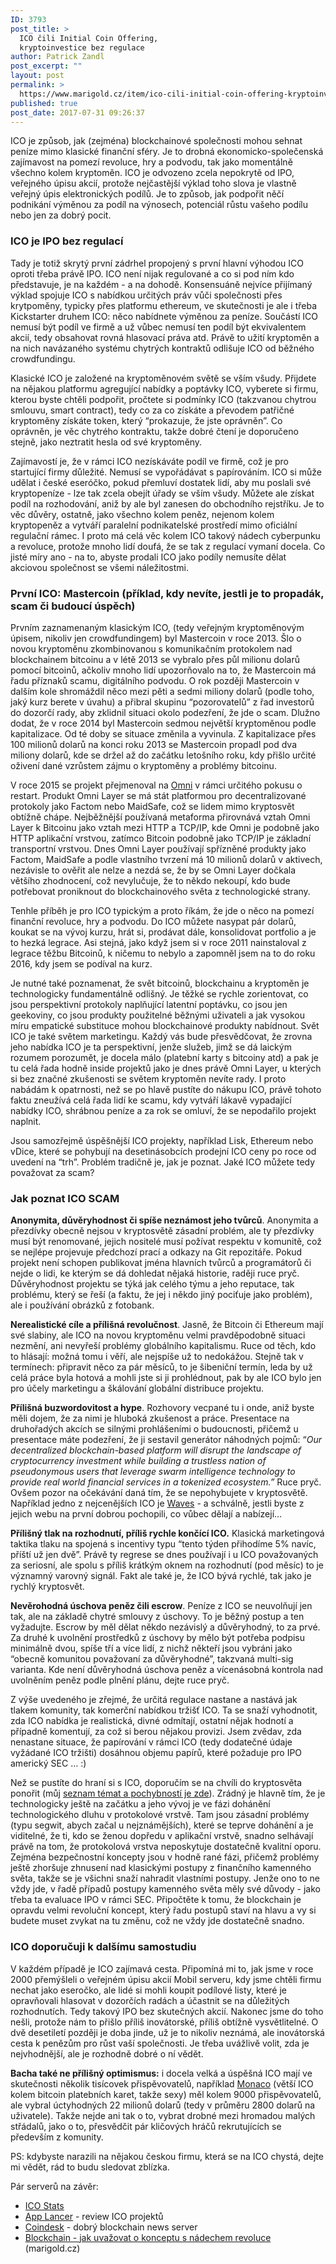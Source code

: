 ```yaml
---
ID: 3793
post_title: >
  ICO čili Initial Coin Offering,
  kryptoinvestice bez regulace
author: Patrick Zandl
post_excerpt: ""
layout: post
permalink: >
  https://www.marigold.cz/item/ico-cili-initial-coin-offering-kryptoinvestice-bez-regulace
published: true
post_date: 2017-07-31 09:26:37
---
```

ICO je způsob, jak (zejména) blockchainové společnosti mohou sehnat peníze mimo klasické finanční sféry. Je to drobná ekonomicko-společenská zajímavost na pomezí revoluce, hry a podvodu, tak jako momentálně všechno kolem kryptoměn. ICO je odvozeno zcela nepokrytě od IPO, veřejného úpisu akcií, protože nejčastější výklad toho slova je vlastně veřejný úpis elektronických podílů. Je to způsob, jak podpořit něčí podnikání výměnou za podíl na výnosech, potenciál růstu vašeho podílu nebo jen za dobrý pocit.<!--more-->
<h3>ICO je IPO bez regulací</h3>
Tady je totiž skrytý první zádrhel propojený s první hlavní výhodou ICO oproti třeba právě IPO. ICO není nijak regulované a co si pod ním kdo představuje, je na každém - a na dohodě. Konsensuáně nejvíce přijímaný výklad spojuje ICO s nabídkou určitých práv vůči společnosti přes krytpoměny, typicky přes platformu ethereum, ve skutečnosti je ale i třeba Kickstarter druhem ICO: něco nabídnete výměnou za peníze. Součástí ICO nemusí být podíl ve firmě a už vůbec nemusí ten podíl být ekvivalentem akcií, tedy obsahovat rovná hlasovací práva atd. Právě to užití kryptoměn a na nich navázaného systému chytrých kontraktů odlišuje ICO od běžného crowdfundingu.

Klasické ICO je založené na kryptoměnovém světě se vším všudy. Přijdete na nějakou platformu agregující nabídky a poptávky ICO, vyberete si firmu, kterou byste chtěli podpořit, pročtete si podmínky ICO (takzvanou chytrou smlouvu, smart contract), tedy co za co získáte a převodem patřičné kryptoměny získáte token, který “prokazuje, že jste oprávněn”. Co oprávněn, je věc chytrého kontraktu, takže dobré čtení je doporučeno stejně, jako neztratit hesla od své kryptoměny.

Zajímavostí je, že v rámci ICO nezískáváte podíl ve firmě, což je pro startující firmy důležité. Nemusí se vypořádávat s papírováním. ICO si může udělat i české eseróčko, pokud přemluví dostatek lidí, aby mu poslali své kryptopeníze - lze tak zcela obejít úřady se vším všudy. Můžete ale získat podíl na rozhodování, aniž by ale byl zanesen do obchodního rejstříku. Je to věc důvěry, ostatně, jako všechno kolem peněz, nejenom kolem kryptopeněz a vytváří paralelní podnikatelské prostředí mimo oficiální regulační rámec. I proto má celá věc kolem ICO takový nádech cyberpunku a revoluce, protože mnoho lidí doufá, že se tak z regulací vymaní docela. Co jisté míry ano - na to, abyste prodali ICO jako podíly nemusíte dělat akciovou společnost se všemi náležitostmi.
<h3>První ICO: Mastercoin (příklad, kdy nevíte, jestli je to propadák, scam či budoucí úspěch)</h3>
Prvním zaznamenaným klasickým ICO, (tedy veřejným kryptoměnovým úpisem, nikoliv jen crowdfundingem) byl Mastercoin v roce 2013. Šlo o novou kryptoměnu zkombinovanou s komunikačním protokolem nad blockchainem bitcoinu a v létě 2013 se vybralo přes půl milionu dolarů pomocí bitcoinů, ačkoliv mnoho lidí upozorňovalo na to, že Mastercoin má řadu příznaků scamu, digitálního podvodu. O rok později Mastercoin v dalším kole shromáždil něco mezi pěti a sedmi miliony dolarů (podle toho, jaký kurz berete v úvahu) a přibral skupinu “pozorovatelů” z řad investorů do dozorčí rady, aby zklidnil situaci okolo podezření, že jde o scam. Dlužno dodat, že v roce 2014 byl Mastercoin sedmou největší kryptoměnou podle kapitalizace. Od té doby se situace změnila a vyvinula. Z kapitalizace přes 100 milionů dolarů na konci roku 2013 se Mastercoin propadl pod dva miliony dolarů, kde se držel až do začátku letošního roku, kdy přišlo určité oživení dané vzrůstem zájmu o kryptoměny a problémy bitcoinu.

V roce 2015 se projekt přejmenoval na <a href="http://www.omnilayer.org">Omni</a> v rámci určitého pokusu o restart. Produkt Omni Layer se má stát platformou pro decentralizované protokoly jako Factom nebo MaidSafe, což se lidem mimo kryptosvět obtížně chápe. Nejběžnější používaná metaforma přirovnává vztah Omni Layer k Bitcoinu jako vztah mezi HTTP a TCP/IP, kde Omni je podobně jako HTTP aplikační vrstvou, zatímco Bitcoin podobně jako TCP/IP je základní transportní vrstvou. Dnes Omni Layer používají spřízněné produkty jako Factom, MaidSafe a podle vlastního tvrzení má 10 milionů dolarů v aktivech, nezávisle to ověřit ale nelze a nezdá se, že by se Omni Layer dočkala většího zhodnocení, což nevylučuje, že to někdo nekoupí, kdo bude potřebovat proniknout do blockchainového světa z technologické strany.

Tenhle příběh je pro ICO typickým a proto říkám, že jde o něco na pomezí finanční revoluce, hry a podvodu. Do ICO můžete nasypat pár dolarů, koukat se na vývoj kurzu, hrát si, prodávat dále, konsolidovat portfolio a je to hezká legrace. Asi stejná, jako když jsem si v roce 2011 nainstaloval z legrace těžbu Bitcoinů, k ničemu to nebylo a zapomněl jsem na to do roku 2016, kdy jsem se podíval na kurz.

Je nutné také poznamenat, že svět bitcoinů, blockchainu a kryptoměn je technologicky fundamentálně odlišný. Je těžké se rychle zorientovat, co jsou perspektivní protokoly naplňující latentní poptávku, co jsou jen geekoviny, co jsou produkty použitelné běžnými uživateli a jak vysokou míru empatické substituce mohou blockchainové produkty nabídnout. Svět ICO je také světem marketingu. Každý vás bude přesvědčovat, že zrovna jeho nabídka ICO je ta perspektivní, jenže služeb, jimž se dá laickým rozumem porozumět, je docela málo (platební karty s bitcoiny atd) a pak je tu celá řada hodně inside projektů jako je dnes právě Omni Layer, u kterých si bez značné zkušenosti se světem kryptoměn nevíte rady. I proto nabádám k opatrnosti, než se po hlavě pustíte do nákupu ICO, právě tohoto faktu zneužívá celá řada lidí ke scamu, kdy vytváří lákavě vypadající nabídky ICO, shrábnou peníze a za rok se omluví, že se nepodařilo projekt naplnit.

Jsou samozřejmě úspěšnější ICO projekty, například Lisk, Ethereum nebo vDice, které se pohybují na desetinásobcích prodejní ICO ceny po roce od uvedení na “trh”. Problém tradičně je, jak je poznat. Jaké ICO můžete tedy považovat za scam?
<h3>Jak poznat ICO SCAM</h3>
<strong>Anonymita, důvěryhodnost či spíše neznámost jeho tvůrců</strong>. Anonymita a přezdívky obecně nejsou v kryptosvětě zásadní problém, ale ty přezdívky musí být renomované, jejich nositelé musí požívat respektu v komunitě, což se nejlépe projevuje předchozí prací a odkazy na Git repozitáře. Pokud projekt není schopen publikovat jména hlavních tvůrců a programátorů či nejde o lidi, ke kterým se dá dohledat nějaká historie, raději ruce pryč. Důvěryhodnost projektu se týká jak celého týmu a jeho reputace, tak problému, který se řeší (a faktu, že jej i někdo jiný pociťuje jako problém), ale i používání obrázků z fotobank.

<strong>Nerealistické cíle a přílišná revolučnost</strong>. Jasně, že Bitcoin či Ethereum mají své slabiny, ale ICO na novou kryptoměnu velmi pravděpodobně situaci nezmění, ani nevyřeší problémy globálního kapitalismu. Ruce od těch, kdo to hlásají: možná tomu i věří, ale nejspíše už to nedokážou. Stejně tak v termínech: připravit něco za pár měsíců, to je šibeniční termín, leda by už celá práce byla hotová a mohli jste si ji prohlédnout, pak by ale ICO bylo jen pro účely marketingu a škálování globální distribuce projektu.

<strong>Přílišná buzwordovitost a hype</strong>. Rozhovory vecpané tu i onde, aniž byste měli dojem, že za nimi je hluboká zkušenost a práce. Presentace na druhořadých akcích se silnými prohlášeními o budoucnosti, přičemž u presentace máte podezření, že ji sestavil generátor náhodných pojmů: “<em>Our decentralized blockchain-based platform will disrupt the landscape of cryptocurrency investment while building a trustless nation of pseudonymous users that leverage swarm intelligence technology to provide real world financial services in a tokenized ecosystem.”</em> Ruce pryč. Ovšem pozor na očekávání daná tím, že se nepohybujete v kryptosvětě. Například jedno z nejcenějších ICO je <a href="https://wavesplatform.com/">Waves</a> - a schválně, jestli byste z jejich webu na první dobrou pochopili, co vůbec dělají a nabízejí…

<strong>Přílišný tlak na rozhodnutí, příliš rychle končící ICO.</strong> Klasická marketingová taktika tlaku na spojená s incentivy typu “tento týden přihodíme 5% navíc, příští už jen dvě”. Právě ty regrese se dnes používají i u ICO považovaných za seriosní, ale spolu s příliš krátkým oknem na rozhodnutí (pod měsíc) to je významný varovný signál. Fakt ale také je, že ICO bývá rychlé, tak jako je rychlý kryptosvět.

<strong>Nevěrohodná úschova peněz čili escrow</strong>. Peníze z ICO se neuvolňují jen tak, ale na základě chytré smlouvy z úschovy. To je běžný postup a ten vyžadujte. Escrow by měl dělat někdo nezávislý a důvěryhodný, to za prvé. Za druhé k uvolnění prostředků z úschovy by mělo být potřeba podpisu minimálně dvou, spíše tří a více lidí, z nichž někteří jsou vybráni jako “obecně komunitou považovaní za důvěryhodné”, takzvaná multi-sig varianta. Kde není důvěryhodná úschova peněz a vícenásobná kontrola nad uvolněním peněz podle plnění plánu, dejte ruce pryč.

Z výše uvedeného je zřejmé, že určitá regulace nastane a nastává jak tlakem komunity, tak komerční nabídkou tržišť ICO. Ta se snaží vyhodnotit, zda ICO nabídka je realistická, divné odmítají, ostatní nějak hodnotí a případně komentují, za což si berou nějakou provizi. Jsem zvědav, zda nenastane situace, že papírování v rámci ICO (tedy dodatečné údaje vyžádané ICO tržišti) dosáhnou objemu papírů, které požaduje pro IPO americký SEC … :)

Než se pustíte do hraní si s ICO, doporučím se na chvíli do kryptosvěta ponořit (můj <a href="https://www.marigold.cz/item/blockchain-jak-uvazovat-o-konceptu-s-nadeji-revoluce">seznam témat a pochybností je zde</a>). Zrádný je hlavně tím, že je technologicky ještě na začátku a jeho vývoj je ve fázi dohánění technologického dluhu v protokolové vrstvě. Tam jsou zásadní problémy (typu segwit, abych začal u nejznámějších), které se teprve dohánění a je viditelné, že ti, kdo se ženou dopředu v aplikační vrstvě, snadno selhávají právě na tom, že protokolová vrstva neposkytuje dostatečně kvalitní oporu. Zejména bezpečnostní koncepty jsou v hodně rané fázi, přičemž problémy ještě zhoršuje zhnusení nad klasickými postupy z finančního kamenného světa, takže se je všichni snaží nahradit vlastními postupy. Jenže ono to ne vždy jde, v řadě případů postupy kamenného světa měly své důvody - jako třeba ta evaluace IPO v rámci SEC. Připočtěte k tomu, že blockchain je opravdu velmi revoluční koncept, který řadu postupů staví na hlavu a vy si budete muset zvykat na tu změnu, což ne vždy jde dostatečně snadno.
<h3>ICO doporučuji k dalšímu samostudiu</h3>
V každém případě je ICO zajímavá cesta. Připomíná mi to, jak jsme v roce 2000 přemýšleli o veřejném úpisu akcií Mobil serveru, kdy jsme chtěli firmu nechat jako eseročko, ale lidé si mohli koupit podílové listy, které je opravňovali hlasovat v dozorčích radách a účastnit se na důležitých rozhodnutích. Tedy takový IPO bez skutečných akcií. Nakonec jsme do toho nešli, protože nám to přišlo příliš inovátorské, příliš obtížně vysvětlitelné. O dvě desetiletí později je doba jinde, už je to nikoliv neznámá, ale inovátorská cesta k penězům pro růst vaší společnosti. Je třeba uvážlivě volit, zda je nejvhodnější, ale je rozhodně dobré o ní vědět.

<strong>Bacha také ne přílišný optimismus:</strong> i docela velká a úspěšná ICO mají ve skutečnosti několik tisícovek přispěvovatelů, například <a href="https://mona.co">Monaco</a> (větší ICO kolem bitcoin platebních karet, takže sexy) měl kolem 9000 přispěvovatelů, ale vybral úctyhodných 22 milionů dolarů (tedy v průměru 2800 dolarů na uživatele). Takže nejde ani tak o to, vybrat drobné mezi hromadou malých střádalů, jako o to, přesvědčit pár kličových hráčů rekrutujících se především z komunity.

PS: kdybyste narazili na nějakou českou firmu, která se na ICO chystá, dejte mi vědět, rád to budu sledovat zblízka.

Pár serverů na závěr:
<ul>
 	<li><a href="https://icostats.com">ICO Stats</a></li>
 	<li><a href="https://www.applancer.co">App Lancer</a> - review ICO projektů</li>
 	<li><a href="https://www.coindesk.com">Coindesk</a> - dobrý blockchain news server</li>
 	<li><a href="https://www.marigold.cz/item/blockchain-jak-uvazovat-o-konceptu-s-nadeji-revoluce">Blockchain - jak uvažovat o konceptu s nádechem revoluce</a> (marigold.cz)</li>
</ul>